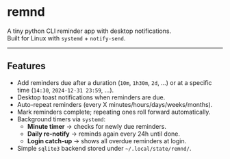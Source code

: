 # remnd

A tiny python CLI reminder app with desktop notifications.  
Built for Linux with `systemd` + `notify-send`.

---

## Features

- Add reminders due after a duration (`10m`, `1h30m`, `2d`, …) or at a specific time (`14:30`, `2024-12-31 23:59`, …).
- Desktop toast notifications when reminders are due.
- Auto-repeat reminders (every X minutes/hours/days/weeks/months).
- Mark reminders complete; repeating ones roll forward automatically.
- Background timers via `systemd`:
  - **Minute timer** → checks for newly due reminders.
  - **Daily re-notify** → reminds again every 24h until done.
  - **Login catch-up** → shows all overdue reminders at login.
- Simple `sqlite3` backend stored under `~/.local/state/remnd/`.

